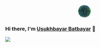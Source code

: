 <p align="center">
  <img src="https://github.com/unobatbayar/unobatbayar/blob/main/earth.gif?raw=true" width="40" />
</p>


### Hi there, I'm <a href="https://unobatbayar.github.io" target="_blank">Usukhbayar Batbayar</a> 👋 

<div>
  <img src="https://skillicons.dev/icons?i=docker,apple,unity,reactivex,swift,nextjs,ts,tailwind,py,fastapi,postgres" />
</div>
